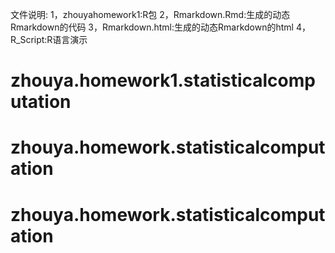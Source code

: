 文件说明:
1，zhouyahomework1:R包
2，Rmarkdown.Rmd:生成的动态Rmarkdown的代码
3，Rmarkdown.html:生成的动态Rmarkdown的html
4，R_Script:R语言演示
# zhouya.homework1.statisticalcomputation
# zhouya.homework.statisticalcomputation
# zhouya.homework.statisticalcomputation
